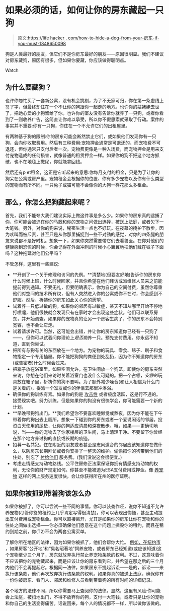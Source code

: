 # 如果必须的话，如何让你的房东藏起一只狗

> 原文:[https://life hacker . com/how-to-hide-a-dog-from-your-房东-if-you-must-1848650098](https://lifehacker.com/how-to-hide-a-dog-from-your-landlord-if-you-must-1848650098)

狗是人类最好的朋友，但它们不是你房东最好的朋友——原因很明显。我们不建议对房东藏狗，原因有很多，但如果你要藏，你应该做得聪明点。

Watch

## **为什么要藏狗？**

也许你匆忙买了一套新公寓，没有机会挑剔，为了不无家可归，你在第一条虚线上签了字，但最终却住在一个不让你的狗跟你一起走的地方。也许你的姑姥姥去世了，把她心爱的小狗留给了你。也许你的室友没有告诉你就养了一只狗，或者你看到了一则收养广告，这简直让你难以承受，所以你不假思索就采取了行动。案件的事实并不重要:你有一只狗，你住在一个不允许它们的出租屋里。

有两种基于狗的限制:你的房东可能会断然禁止它们，或如果他们发现你有一只狗，会向你收取费用。然后有三种费用:宠物押金通常是可退还的，而宠物费不可退还，但你通常只支付后者一次。宠物费更像是一种入场费，而宠物押金是用来支付宠物造成的任何损害，就像普通的租赁押金一样。如果你的狗不把这个地方抓破，也不在地毯上撒尿，你就能拿回钱。

然后还有p et租金，这正是它听起来的意思:你每月支付的租金，只是为了让你的狗呆在公寓或房产里。宠物租金会根据你的位置、你有多少宠物以及你有什么类型的宠物而有所不同。一只兔子或猫可能不会像你的大狗一样花那么多租金。

## 那么，你怎么把狗藏起来呢？

首先，我们不能夸大我们建议实际上做这件事是多么少。如果你的房东真的逮捕了你，你可能会被迫在你的马厩和你的宠物之间做出选择，被送上法庭，或者欠下一大笔钱。另外，对你的狗来说，秘密生活一点也不好玩。在夜幕的掩护下散步，因为吠叫而被斥责，甚至只是从你那里捕捉到一些不对劲的感觉，对你的四条腿的朋友来说都不是好时机。想象一下，如果你突然需要带它们去看兽医。在你对他们的健康感到恐慌的时候，你会记得在外面冲刺的时候小心翼翼地把他们藏在毯子下面吗？这种拖延对他们公平吗？

不管怎样，这里有一些建议:

*   **开创了一个关于修理和访问的先例。**清楚地(但要友好地)告诉你的房东你什么时候上班，什么时候回家，并且你希望在他们拜访或派维修人员来之前能提前得到通知。不要无礼，但要明确表示，你为自己的空间付费，虽然你尊重他们对空间的技术所有权，但有人突然进入你的公寓或你不在时，你会感到不舒服。然后，祈祷你的房东如此关心你的愿望。
*   试着养一只低过敏的狗。如果你的邻居有过敏症，某天不知从哪里开始不停地打喷嚏，他们很快就会发现只有在家时才会出现这些症状。他们可以联系房东，并开始调查。如果你的宠物真的让另一个房客生病了，你的房东不会特别宽容，也不会让它走。
*   试着请求许可。当然，这可能会出错，并让你的房东知道你已经有一只狗了——，但你可以试着问你理论上*是否能*养一只。预先支付费用。你永远不知道，直到你尝试。
*   把所有与狗有关的东西放在一个地方。为宠物的玩具、零食、毯子、刷子和食物指定一个专用抽屉。你不能把狗狗的粪便到处乱扔，因为你不知道你的房东(或告密者)什么时候会过来。
*   把箱子放在浴室里。如果空间允许，在卫生间放一个狗笼。即使你的房东突然来访，你想在他们来访时关着浴室门也没什么可疑的。把一个占领，*安静的*玩具放在箱子里，祈祷你的狗不要叫。为了额外减少噪音(和让人相信为什么门是关着的)，委派一个室友或你的伴侣去那里冲淋浴。
*   确保你的狗训练有素。如果你的狗是 [攻击性](https://lifehacker.com/how-to-figure-out-why-your-dog-is-aggressive-and-what-t-1847483569) 或者极度活跃，这是行不通的。接受现实吧。努力训练，但是如果你的狗没有很快学会，你可能需要一个新的计划。
*   **早晚带狗狗出门。**我们希望你不要喜欢睡懒觉或熬夜，因为你不能在下午带着你的狗出去上厕所。想象一下碰到你的房东或者一个爱说闲话的邻居。投资白天使用的尿垫，让你的狗适应清晨和深夜散步。哦，如果——更确切地说，当——你的宠物去了你家楼层的卫生间，马上清理干净。不要留下你曾经在那个地方养过狗的直接或长期的痕迹。
*   招募一名共犯。住在附近的朋友或者甚至是志同道合的邻居应该知道你在做什么，以防房东长期拜访或者你安排了一整天的维护。偷偷把你的狗带到他们的住处，别忘了 [付给他们](https://lifehacker.com/how-to-prepare-your-dog-for-an-extended-separation-1848601512) 服务费。(我们没说这会很便宜。)
*   考虑走情感支持动物路线。公平住房修正法案保证你拥有情感支持动物的权利，无论你的财产规定如何。你甚至不能被迫为ESA支付费用或押金。像 [养宠物](https://www.supportpets.com/?cjevent=f08d056ea3b111ec839e03cb0a82b824) 这样的网上服务速度很快，会让你获得所在州的医疗证明。

## **如果你被抓到带着狗该怎么办**

如果你被抓了，你可以尝试一些不同的事情。你可以装聋作哑，说你不知道不允许养宠物(尽管你签的租约上几乎肯定写得很清楚)。你可以表现出悔悟，甚至主动提出支付费用或宠物租金。你可以直接离开，尤其是如果你的房东让你在宠物和你的住处之间做出选择——你必须确保他们愿意在这个问题上撕毁你的租约，而且在租约到期之前，你(T2)不会为两套公寓买单。

了解你所在地区的法律，因为如果你被抓了，他们会帮你大忙。 [例如，在纽约市](https://mobilizationforjustice.org/wp-content/uploads/A-Tenants-Guide-to-NYCs-Pet-Laws.pdf) ，如果房客“公开地”和“臭名昭著地”饲养宠物，或者房东已经知道(或应该知道)这个宠物至少三个月了，房东就放弃执行禁止养宠物条款的权利。不过，这意味着你不应该把你的宠物藏起来，而是应该让你的房东看到它，并希望在那之后的三个月内他们不会再提起它。根据同一法律，如果房东不提起诉讼——是的，诉讼——来执行该条款，他们再次放弃执行该条款的权利。如果你真的被送上法庭，确保你有一份你被房东、看门人、邻居和维修人员看到带着狗的所有时间的详细记录。

各个地方的法律不同，所以你需要马上查阅你的法律。显然，这里有风险:你可能会上法庭，被扫地出门，不得不放弃你的狗，支付一大笔钱，或者只是让你的宠物和你自己的生活变得痛苦。话说回来，每个人的情况都不一样，所以做你该做的。